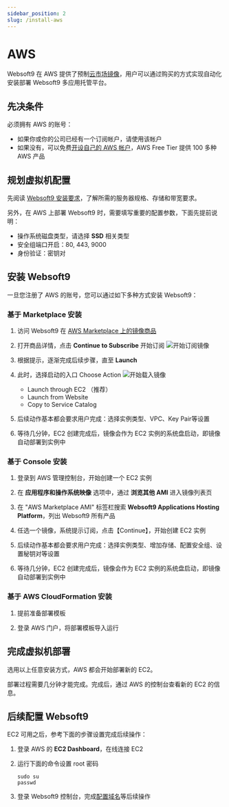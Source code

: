 ```yaml
---
sidebar_position: 2
slug: /install-aws
---
```



# AWS

Websoft9 在 AWS 提供了预制[云市场镜像](https://aws.amazon.com/marketplace/pp/prodview-5jziwpvx4puq4)，用户可以通过购买的方式实现自动化安装部署 Websoft9 多应用托管平台。

## 先决条件

必须拥有 AWS 的账号：

- 如果你或你的公司已经有一个订阅帐户，请使用该帐户
- 如果没有，可以免费[开设自己的 AWS 帐户](https://aws.amazon.com/cn/free/)，AWS Free Tier 提供 100 多种 AWS 产品

## 规划虚拟机配置

先阅读 [Websoft9 安装要求](./install-requirements)，了解所需的服务器规格、存储和带宽要求。 

另外，在 AWS 上部署 Websoft9 时，需要填写重要的配置参数，下面先提前说明：

- 操作系统磁盘类型，请选择 **SSD** 相关类型
- 安全组端口开启：80, 443, 9000
- 身份验证：密钥对

## 安装 Websoft9

一旦您注册了 AWS 的账号，您可以通过如下多种方式安装 Websoft9：

### 基于 Marketplace 安装

1. 访问 Websoft9 在 [AWS Marketplace 上的镜像商品](https://aws.amazon.com/marketplace/pp/prodview-5jziwpvx4puq4) 

2. 打开商品详情，点击 **Continue to Subscribe** 开始订阅
   ![开始订阅镜像](./assets/aws-rs-websoft9.png)

3. 根据提示，逐渐完成后续步骤，直至 **Launch** 

4. 此时，选择启动的入口 Choose Action 
   ![开始载入镜像](./assets/aws-imagecreate2-websoft9.png)

   - Launch through EC2 （推荐）
   - Launch from Website
   - Copy to Service Catalog

7. 后续动作基本都会要求用户完成：选择实例类型、VPC、Key Pair等设置

8. 等待几分钟，EC2 创建完成后，镜像会作为 EC2 实例的系统盘启动，即镜像自动部署到实例中

### 基于 Console 安装

1. 登录到 AWS 管理控制台，开始创建一个 EC2 实例

2. 在 **应用程序和操作系统映像** 选项中，通过 **浏览其他 AMI** 进入镜像列表页

3. 在 "AWS Marketplace AMI" 标签栏搜索 **Websoft9 Applications Hosting Platform**，列出 Websoft9 所有产品

3. 任选一个镜像，系统提示订阅，点击【Continue】，开始创建 EC2 实例

5. 后续动作基本都会要求用户完成：选择实例类型、增加存储、配置安全组、设置秘钥对等设置

6. 等待几分钟，EC2 创建完成后，镜像会作为 EC2 实例的系统盘启动，即镜像自动部署到实例中

### 基于 AWS CloudFormation 安装

1. 提前准备部署模板

2. 登录 AWS 门户，将部署模板导入运行

## 完成虚拟机部署

选用以上任意安装方式，AWS 都会开始部署新的 EC2。  

部署过程需要几分钟才能完成。完成后，通过 AWS 的控制台查看新的 EC2 的信息。  

## 后续配置 Websoft9

EC2 可用之后，参考下面的步骤设置完成后续操作：

1. 登录 AWS 的 **EC2 Dashboard**，在线连接 EC2

2. 运行下面的命令设置 root 密码
   ```
   sudo su
   passwd
   ```
3. 登录 Websoft9 控制台，完成[配置域名](./domain-set)等后续操作

